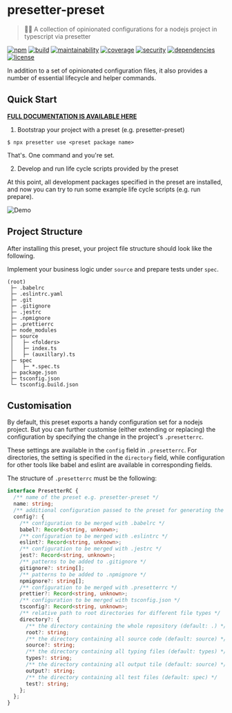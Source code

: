 # presetter-preset

> 🏄🏻 A collection of opinionated configurations for a nodejs project in typescript via presetter

[![npm](https://img.shields.io/npm/v/presetter-preset?style=flat-square)](https://github.com/alvis/presetter/releases)
[![build](https://img.shields.io/github/workflow/status/alvis/presetter/continuous%20integration?style=flat-square)](https://github.com/alvis/presetter/actions)
[![maintainability](https://img.shields.io/codeclimate/maintainability/alvis/presetter?style=flat-square)](https://codeclimate.com/github/alvis/presetter/maintainability)
[![coverage](https://img.shields.io/codeclimate/coverage/alvis/presetter?style=flat-square)](https://codeclimate.com/github/alvis/presetter/test_coverage)
[![security](https://img.shields.io/snyk/vulnerabilities/github/alvis/presetter/packages/preset/package.json.svg?style=flat-square)](https://snyk.io/test/github/alvis/presetter?targetFile=packages/preset/package.json&style=flat-square)
[![dependencies](https://img.shields.io/david/alvis/presetter?path=packages/preset&style=flat-square)](https://david-dm.org/alvis/presetter?path=packages/preset)
[![license](https://img.shields.io/github/license/alvis/presetter.svg?style=flat-square)](https://github.com/alvis/presetter/blob/master/LICENSE)

In addition to a set of opinionated configuration files, it also provides a number of essential lifecycle and helper commands.

## Quick Start

[**FULL DOCUMENTATION IS AVAILABLE HERE**](https://github.com/alvis/presetter/blob/master/README.md)

1. Bootstrap your project with a preset (e.g. presetter-preset)

```shell
$ npx presetter use <preset package name>
```

That's. One command and you're set.

2. Develop and run life cycle scripts provided by the preset

At this point, all development packages specified in the preset are installed,
and now you can try to run some example life cycle scripts (e.g. run prepare).

![Demo](https://raw.githubusercontent.com/alvis/presetter/master/demo.gif)

## Project Structure

After installing this preset, your project file structure should look like the following.

Implement your business logic under `source` and prepare tests under `spec`.

```
(root)
 ├─ .babelrc
 ├─ .eslintrc.yaml
 ├─ .git
 ├─ .gitignore
 ├─ .jestrc
 ├─ .npmignore
 ├─ .prettierrc
 ├─ node_modules
 ├─ source
 │   ├─ <folders>
 │   ├─ index.ts
 │   ├─ (auxillary).ts
 ├─ spec
 │   ├─ *.spec.ts
 ├─ package.json
 ├─ tsconfig.json
 └─ tsconfig.build.json
```

## Customisation

By default, this preset exports a handy configuration set for a nodejs project.
But you can further customise (either extending or replacing) the configuration by specifying the change in the project's `.presetterrc`.

These settings are available in the `config` field in `.presetterrc`. For directories, the setting is specified in the `directory` field, while configuration for other tools like babel and eslint are available in corresponding fields.

The structure of `.presetterrc` must be the following:

```ts
interface PresetterRC {
  /** name of the preset e.g. presetter-preset */
  name: string;
  /** additional configuration passed to the preset for generating the configuration files */
  config?: {
    /** configuration to be merged with .babelrc */
    babel?: Record<string, unknown>;
    /** configuration to be merged with .eslintrc */
    eslint?: Record<string, unknown>;
    /** configuration to be merged with .jestrc */
    jest?: Record<string, unknown>;
    /** patterns to be added to .gitignore */
    gitignore?: string[];
    /** patterns to be added to .npmignore */
    npmignore?: string[];
    /** configuration to be merged with .presetterrc */
    prettier?: Record<string, unknown>;
    /** configuration to be merged with tsconfig.json */
    tsconfig?: Record<string, unknown>;
    /** relative path to root directories for different file types */
    directory?: {
      /** the directory containing the whole repository (default: .) */
      root?: string;
      /** the directory containing all source code (default: source) */
      source?: string;
      /** the directory containing all typing files (default: types) */
      types?: string;
      /** the directory containing all output tile (default: source) */
      output?: string;
      /** the directory containing all test files (default: spec) */
      test?: string;
    };
  };
}
```
